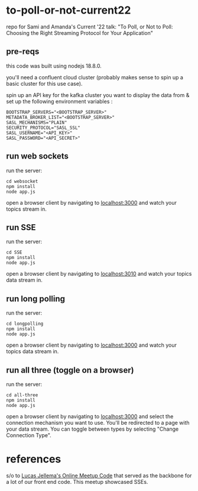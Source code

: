 # to-poll-or-not-current22
repo for Sami and Amanda's Current '22 talk: "To Poll, or Not to Poll: Choosing the Right Streaming Protocol for Your Application"

## pre-reqs

this code was built using nodejs 18.8.0.  

you'll need a confluent cloud cluster (probably makes sense to spin up a basic cluster for this use case).     

spin up an API key for the kafka cluster you want to display the data from & set up the following environment variables : 
```
BOOTSTRAP_SERVERS="<BOOTSTRAP_SERVER>"
METADATA_BROKER_LIST="<BOOTSTRAP_SERVER>"
SASL_MECHANISMS="PLAIN"
SECURITY_PROTOCOL="SASL_SSL"
SASL_USERNAME="<API_KEY>"
SASL_PASSWORD="<API_SECRET>"
```

## run web sockets

run the server:      
```
cd websocket 
npm install 
node app.js
```

open a browser client by navigating to [localhost:3000](localhost:3000) and watch your topics stream in.   

## run SSE   

run the server:      
```
cd SSE 
npm install 
node app.js
```

open a browser client by navigating to [localhost:3010](localhost:3010) and watch your topics data stream in.   


## run long polling 

run the server:      
```
cd longpolling 
npm install 
node app.js
```

open a browser client by navigating to [localhost:3000](localhost:3000) and watch your topics data stream in.   


## run all three (toggle on a browser) 

run the server:      
```
cd all-three 
npm install 
node app.js
```

open a browser client by navigating to [localhost:3000](localhost:3000) and select the connection mechanism you want to use. You'll be redirected to a page with your data stream. You can toggle between types by selecting "Change Connection Type".  

# references

s/o to [Lucas Jellema's Online Meetup Code](https://github.com/AMIS-Services/online-meetups-introduction-of-kafka/tree/master/lab2b-topic-watcher) that served as the backbone for a lot of our front end code. This meetup showcased SSEs. 

